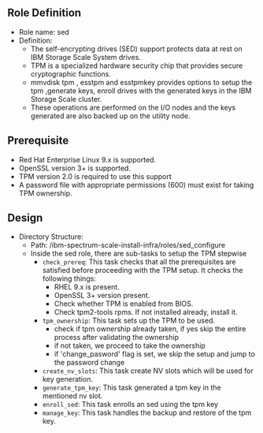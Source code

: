 Role Definition
-------------------------------
- Role name: sed
- Definition:
  - The self-encrypting drives (SED) support protects data at rest on IBM Storage Scale System drives.
  - TPM is a specialized hardware security chip that provides secure cryptographic functions.
  - mmvdisk tpm , esstpm and esstpmkey provides options to setup the tpm ,generate keys, enroll drives with the generated keys in the IBM Storage Scale cluster.
  - These operations are performed on the I/O nodes and the keys generated are also backed up on the utility node.  


Prerequisite
----------------------------
- Red Hat Enterprise Linux 9.x is supported.
- OpenSSL version 3+ is supported. 
- TPM version 2.0 is required to use this support
- A password file with appropriate permissions (600) must exist for taking TPM ownership.

Design
---------------------------
- Directory Structure:
  - Path: /ibm-spectrum-scale-install-infra/roles/sed_configure
  - Inside the sed role, there are sub-tasks to setup the TPM stepwise
    - `check_prereq`: This task checks that all the prerequisites are satisfied before proceeding with the TPM setup. It checks the following things:
      - RHEL 9.x is present.
      - OpenSSL 3+ version present.
      - Check whether TPM is enabled from BIOS. 
      - Check tpm2-tools rpms. If not installed already, install it. 
    - `tpm_ownership`: This task sets up the TPM to be used.   
      - check if tpm ownership already taken, if yes skip the entire process after validating the ownership
      - if not taken, we proceed to take the ownership
      - if 'change_pasword' flag is set, we skip the setup and jump to the password change
    - `create_nv_slots`: This task create NV slots which will be used for key generation.
    - `generate_tpm_key`: This task generated a tpm key in the mentioned nv slot. 
    - `enroll_sed`: This task enrolls an sed using the tpm key
    - `manage_key`: This task handles the backup and restore of the tpm key.
